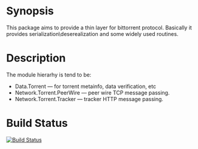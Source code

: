 # Synopsis

This package aims to provide a thin layer for bittorrent protocol.
Basically it provides serialization\deserealization and some widely used routines.

# Description

The module hierarhy is tend to be:

* Data.Torrent — for torrent metainfo, data verification, etc
* Network.Torrent.PeerWire — peer wire TCP message passing.
* Network.Torrent.Tracker  — tracker HTTP message passing.

# Build Status

[![Build Status][1]][2]

[1]: https://travis-ci.org/pxqr/network-bittorrent.png
[2]: https://travis-ci.org/pxqr/network-bittorrent

